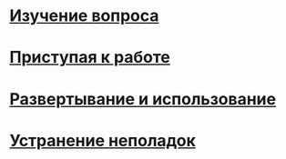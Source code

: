 # [Изучение вопроса](/intune/understand-explore/introduction-to-microsoft-intune.md)
# [Приступая к работе](/intune/get-started/what-to-know-before-you-start-microsoft-intune)
# [Развертывание и использование](/intune/deploy-use/overview-of-device-and-app-lifecycles-in-microsoft-intune)
# [Устранение неполадок](/intune/troubleshoot/how-to-get-support-for-microsoft-intune)


<!--HONumber=Jun16_HO2-->


